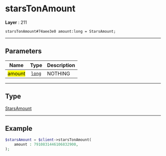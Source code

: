 # starsTonAmount

**Layer** : 211

```tl
starsTonAmount#74aee3e0 amount:long = StarsAmount;
```

---

## Parameters

| Name | Type | Description |
| :---: | :---: | :--- |
| <mark>amount</mark> | [`long`](type/long) | NOTHING |

---

## Type

[StarsAmount](type/StarsAmount)

---

## Example

```php
$starsAmount = $client->starsTonAmount(
	amount : 7910831446106832900,
);
```